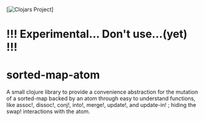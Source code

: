 [![Clojars Project](https://img.shields.io/clojars/v/net.clojars.franks42/sorted-map-atom.svg)]

# !!! Experimental... Don't use...(yet) !!!

# sorted-map-atom
A small clojure library to provide a convenience abstraction for the mutation of a sorted-map backed by an atom through easy to understand functions, like assoc!, dissoc!, conj!, into!, merge!, update!, and update-in! ; hiding the swap! interactions with the atom.
